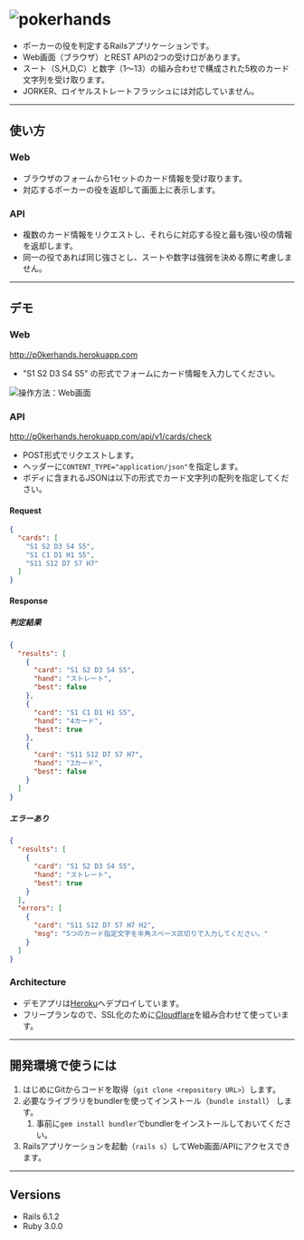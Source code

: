 # ![pokerhands](http://p0kerhands.herokuapp.com/image/logo.png "pokerhands")

- ポーカーの役を判定するRailsアプリケーションです。
- Web画面（ブラウザ）とREST APIの2つの受け口があります。
- スート（S,H,D,C）と数字（1～13）の組み合わせで構成された5枚のカード文字列を受け取ります。
- JORKER、ロイヤルストレートフラッシュには対応していません。

-----
## 使い方

### Web

- ブラウザのフォームから1セットのカード情報を受け取ります。
- 対応するポーカーの役を返却して画面上に表示します。

### API

- 複数のカード情報をリクエストし、それらに対応する役と最も強い役の情報を返却します。
- 同一の役であれば同じ強さとし、スートや数字は強弱を決める際に考慮しません。

-----
## デモ

### Web

http://p0kerhands.herokuapp.com

- "S1 S2 D3 S4 S5" の形式でフォームにカード情報を入力してください。

![操作方法：Web画面](https://i.gyazo.com/b21cc57e96aa5582016d05080710bb06.gif)


### API

http://p0kerhands.herokuapp.com/api/v1/cards/check

- POST形式でリクエストします。
- ヘッダーに`CONTENT_TYPE="application/json"`を指定します。
- ボディに含まれるJSONは以下の形式でカード文字列の配列を指定してください。

#### Request
```JSON
{
  "cards": [
    "S1 S2 D3 S4 S5",
    "S1 C1 D1 H1 S5",
    "S11 S12 D7 S7 H7"
  ]
}
```
#### Response
##### 判定結果
```JSON
{
  "results": [
    {
      "card": "S1 S2 D3 S4 S5",
      "hand": "ストレート",
      "best": false
    },
    {
      "card": "S1 C1 D1 H1 S5",
      "hand": "4カード",
      "best": true
    },
    {
      "card": "S11 S12 D7 S7 H7",
      "hand": "3カード",
      "best": false
    }
  ]
}
```
##### エラーあり
```JSON
{
  "results": [
    {
      "card": "S1 S2 D3 S4 S5",
      "hand": "ストレート",
      "best": true
    }
  ],
  "errors": [
    {
      "card": "S11 S12 D7 S7 H7 H2",
      "msg": "5つのカード指定文字を半角スペース区切りで入力してください。"
    }
  ]
}
```

### Architecture

- デモアプリは[Heroku]へデプロイしています。
- フリープランなので、SSL化のために[Cloudflare]を組み合わせて使っています。

-----
    
## 開発環境で使うには

1. はじめにGitからコードを取得（`git clone <repository URL>`）します。
2. 必要なライブラリをbundlerを使ってインストール（`bundle install`） します。
   1. 事前に`gem install bundler`でbundlerをインストールしておいてください。
3. Railsアプリケーションを起動（`rails s`）してWeb画面/APIにアクセスできます。

-----

## Versions

- Rails 6.1.2
- Ruby 3.0.0


[Heroku]: https://jp.heroku.com/
[Cloudflare]: https://www.cloudflare.com/ja-jp/
